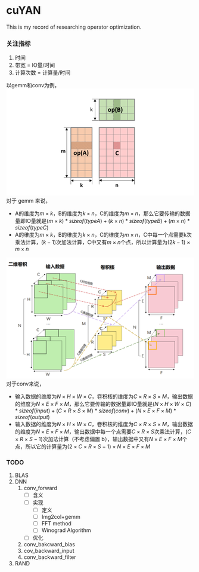 # cuYAN
This is my record of researching operator optimization.

### 关注指标
1. 时间
2. 带宽 = IO量/时间
3. 计算次数 = 计算量/时间


以gemm和conv为例，
![gemm](./img/gemm.png)
对于 gemm 来说，
- A的维度为$m×k$，B的维度为$k×n$，C的维度为$m×n$，那么它要传输的数据量即IO量就是$(m×k)*sizeof(typeA)+(k×n)*sizeof(typeB)+(m×n)*sizeof(typeC)$
- A的维度为$m×k$，B的维度为$k×n$，C的维度为$m×n$，C中每一个点需要k次乘法计算，$(k-1)$次加法计算，C中又有$m×n$个点，所以计算量为$(2k-1)×m×n$
  

![conv](./img/conv.png)
对于conv来说，
- 输入数据的维度为$N×H×W×C$，卷积核的维度为$C×R×S×M$，输出数据的维度为$N×E×F×M$，那么它要传输的数据量即IO量就是$(N×H×W×C)*sizeof(input)+(C×R×S×M)*sizeof(conv)+(N×E×F×M)*sizeof(output)$
- 输入数据的维度为$N×H×W×C$，卷积核的维度为$C×R×S×M$，输出数据的维度为$N×E×F×M$，输出数据中每一个点需要$C×R×S$次乘法计算，$(C×R×S-1)$次加法计算（不考虑偏置 b），输出数据中又有$N×E×F×M$个点，所以它的计算量为$(2×C×R×S-1)×N×E×F×M$



### TODO
1. BLAS
2. DNN
    1. conv_forward
        - [ ] 含义
        - [ ] 实现
            - [ ] 定义
            - [ ] Img2col+gemm
            - [ ] FFT method
            - [ ] Winograd Algorithm
        - [ ] 优化
    2. conv_bakcward_bias
    3. cov_backward_input
    4. conv_backward_filter
3. RAND
